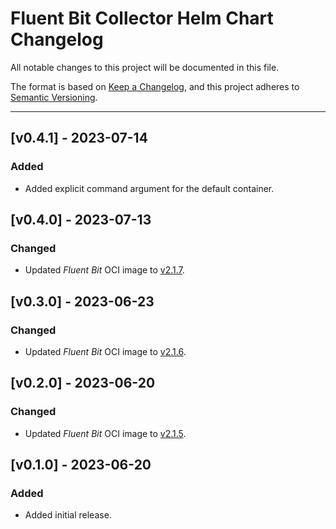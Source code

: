 # Fluent Bit Collector Helm Chart Changelog

All notable changes to this project will be documented in this file.

The format is based on [Keep a Changelog](https://keepachangelog.com/en/1.0.0/),
and this project adheres to [Semantic Versioning](https://semver.org/spec/v2.0.0.html).

---

<!--
## [UNRELEASED]

### Added - For new features.
### Changed - For changes in existing functionality.
### Deprecated - For soon-to-be removed features.
### Removed - For now removed features.
### Fixed - For any bug fixes.
### Security - In case of vulnerabilities.
-->

## [v0.4.1] - 2023-07-14

### Added

- Added explicit command argument for the default container.

## [v0.4.0] - 2023-07-13

### Changed

- Updated _Fluent Bit_ OCI image to [v2.1.7](https://github.com/fluent/fluent-bit/releases/tag/v2.1.7).

## [v0.3.0] - 2023-06-23

### Changed

- Updated _Fluent Bit_ OCI image to [v2.1.6](https://github.com/fluent/fluent-bit/releases/tag/v2.1.6).

## [v0.2.0] - 2023-06-20

### Changed

- Updated _Fluent Bit_ OCI image to [v2.1.5](https://github.com/fluent/fluent-bit/releases/tag/v2.1.5).

## [v0.1.0] - 2023-06-20

### Added

- Added initial release.
